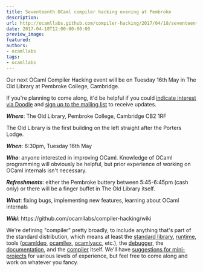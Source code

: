 ```yaml
---
title: Seventeenth OCaml compiler hacking evening at Pembroke
description:
url: http://ocamllabs.github.com/compiler-hacking/2017/04/18/seventeenth-compiler-hacking-may
date: 2017-04-18T12:00:00-00:00
preview_image:
featured:
authors:
- ocamllabs
tags:
- ocamllabs
---
```


<p>Our next OCaml Compiler Hacking event will be on Tuesday 16th May in The Old Library at Pembroke College, Cambridge.</p>

<p>If you're planning to come along, it'd be helpful if you could <a href="https://doodle.com/poll/dxvcih4d9en2t5vy">indicate interest via Doodle</a> and <a href="http://lists.ocaml.org/admin/cam-compiler-hacking">sign up to the mailing list</a> to receive updates.</p>

<p><em><strong>Where</strong></em>: The Old Library, Pembroke College&#8203;, &#8203;Cambridge&#8203; &#8203;CB2 1RF</p>

<p>&#8203;The Old Library is the first building on the left straight after the Porters Lodge.</p>

<p><em><strong>When</strong></em>: 6:30pm, Tuesday 16&#8203;th &#8203;May</p>

<p><em><strong>Who</strong></em>: anyone interested in improving OCaml. Knowledge of OCaml programming will obviously be helpful, but prior experience of working on OCaml internals isn't necessary.</p>

<p><em><strong>Refreshments</strong></em>: either the Pembroke buttery between 5:45-6:45pm (cash only) or there will be a finger buffet in&#8203; The Old Library&#8203; itself.</p>

<p><em><strong>What</strong></em>: fixing bugs, implementing new features, learning about OCaml internals</p>

<p><em><strong>Wiki</strong></em>: https://github.com/ocamllabs/compiler-hacking/wiki</p>

<p>We're defining &quot;compiler&quot; pretty broadly, to include anything that's part of the standard distribution, which means at least the
 <a href="https://github.com/ocaml/ocaml/tree/trunk/stdlib">standard library</a>,
 <a href="https://github.com/ocaml/ocaml/tree/trunk/byterun">run</a><a href="https://github.com/ocaml/ocaml/tree/trunk/asmrun">time</a>, tools
    (<a href="http://caml.inria.fr/pub/docs/manual-ocaml/depend.html">ocamldep</a>,
     <a href="https://realworldocaml.org/v1/en/html/parsing-with-ocamllex-and-menhir.html">ocamllex</a>,
     <a href="http://caml.inria.fr/pub/docs/manual-ocaml-4.00/manual026.html">ocamlyacc</a>, etc.), the
 <a href="http://caml.inria.fr/pub/docs/manual-ocaml/debugger.html">debugger</a>, the
 <a href="https://github.com/ocaml/ocaml/tree/trunk/manual">documentation</a>, and the
 <a href="https://github.com/ocaml/ocaml">compiler</a> itself. We'll have
 <a href="https://github.com/ocamllabs/compiler-hacking/wiki/Things-to-work-on">suggestions for mini-projects</a> for various levels of experience, but feel free to come along and work on whatever you fancy.</p>

